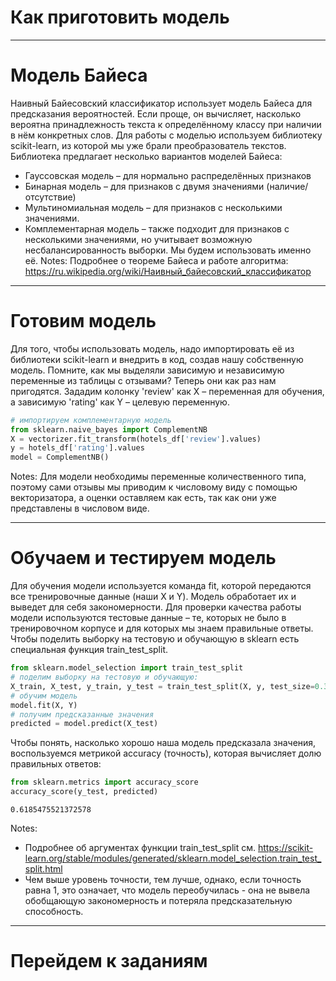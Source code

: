 ﻿---
type: slides
---

# Как приготовить модель

---

# Модель Байеса

Наивный Байесовский классификатор использует модель Байеса для предсказания вероятностей. Если проще, он вычисляет, насколько вероятна принадлежность текста к определённому классу при наличии в нём конкретных слов.
Для работы с моделью используем библиотеку scikit-learn, из которой мы уже брали преобразователь текстов. 
Библиотека предлагает несколько вариантов моделей Байеса:
- Гауссовская модель – для нормально распределённых признаков
- Бинарная модель – для признаков с двумя значениями (наличие/отсутствие)
- Мультиномиальная модель – для признаков с несколькими значениями. 
- Комплементарная модель – также подходит для признаков с несколькими значениями, но учитывает возможную несбалансированность выборки. Мы будем использовать именно её. 
Notes: 
Подробнее о теореме Байеса и работе алгоритма: 
https://ru.wikipedia.org/wiki/Наивный_байесовский_классификатор

---

# Готовим модель
Для того, чтобы использовать модель, надо импортировать её из библиотеки scikit-learn и внедрить в код, создав нашу собственную модель.
Помните, как мы выделяли зависимую и независимую переменные из таблицы с отзывами? Теперь они как раз нам пригодятся. 
Зададим колонку 'review' как X – переменная для обучения, а зависимую 'rating' как Y – целевую переменную.

```python
# импортируем комплементарную модель
from sklearn.naive_bayes import ComplementNB
X = vectorizer.fit_transform(hotels_df['review'].values)
y = hotels_df['rating'].values
model = ComplementNB()
```

Notes: Для модели необходимы переменные количественного типа, поэтому сами отзывы мы приводим к числовому виду с помощью векторизатора, а оценки оставляем как есть, так как они уже представлены в числовом виде.

---

# Обучаем и тестируем модель

Для обучения модели используется команда fit, которой передаются все тренировочные данные (наши X и Y). Модель обработает их и выведет для себя закономерности. Для проверки качества работы модели используются тестовые данные – те, которых не было в тренировочном корпусе и для которых мы знаем правильные ответы. Чтобы поделить выборку на тестовую и обучающую в sklearn есть специальная функция train_test_split.
```python
from sklearn.model_selection import train_test_split
# поделим выборку на тестовую и обучающую:
X_train, X_test, y_train, y_test = train_test_split(X, y, test_size=0.33, random_state=42)
# обучим модель
model.fit(X, Y)
# получим предсказанные значения
predicted = model.predict(X_test)
```
Чтобы понять, насколько хорошо наша модель предсказала значения, воспользуемся метрикой accuracy (точность), которая вычисляет долю правильных ответов:

```python
from sklearn.metrics import accuracy_score
accuracy_score(y_test, predicted)
```
```out
0.6185475521372578
```
Notes: 
- Подробнее об аргументах функции train_test_split см. 
https://scikit-learn.org/stable/modules/generated/sklearn.model_selection.train_test_split.html
- Чем выше уровень точности, тем лучше, однако, если точность равна 1, это означает, что модель переобучилась - она не вывела обобщающую закономерность и потеряла предсказательную способность.
---

# Перейдем к заданиям